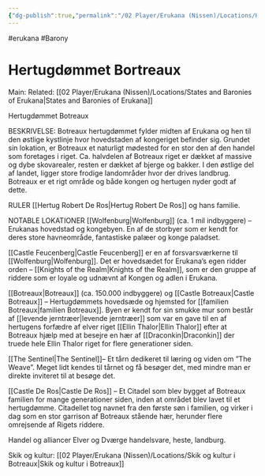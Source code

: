 ```yaml
---
{"dg-publish":true,"permalink":"/02 Player/Erukana (Nissen)/Locations/Hertugdømmet Bortreau/"}
---
```


#erukana #Barony 

# Hertugdømmet Bortreaux
Main:
Related: [[02 Player/Erukana (Nissen)/Locations/States and Baronies of Erukana\|States and Baronies of Erukana]]

Hertugdømmet Botreaux

BESKRIVELSE:
Botreaux hertugdømmet fylder midten af Erukana og hen til den østlige kystlinje hvor hovedstaden af kongeriget befinder sig. Grundet sin lokation, er Botreaux et naturligt mødested for en stor den af den handel som foretages i riget. Ca. halvdelen af Botreaux riget er dækket af massive og dybe skovarealer, resten er dækket af bjerge og bakker. I den østlige del af landet, ligger store frodige landområder hvor der drives landbrug. Botreaux er et rigt område og både kongen og hertugen nyder godt af dette. 

RULER
[[Hertug Robert De Ros\|Hertug Robert De Ros]] og hans familie.

NOTABLE LOKATIONER
[[Wolfenburg\|Wolfenburg]] (ca. 1 mil indbyggere) – Erukanas hovedstad og kongebyen. En af de storbyer som er kendt for deres store havneområde, fantastiske palæer og konge paladset. 

[[Castle Feucenberg\|Castle Feucenberg]] er en af forsvarsværkerne til [[Wolfenburg\|Wolfenburg]]. Det er hovedsædet for Erukana’s egen ridder orden – [[Knights of the Realm\|Knights of the Realm]], som er den gruppe af riddere som er loyale og udnævnt af Kongen og adlen i Erukana.

[[Botreaux\|Botreaux]] (ca. 150.000 indbyggere) og [[Castle Botreaux\|Castle Botreaux]] – Hertugdømmets hovedsæde og hjemsted for [[familien Botreaux\|familien Botreaux]]. Byen er kendt for sin smukke mur som består af [[levende jerntræer\|levende jerntræer]] som var en gave til en af hertugens forfædre af elver riget [[Ellin Thalor\|Ellin Thalor]] efter at Botreaux hjælp med at besejre en hær af [[Draconkin\|Draconkin]] der truede hele Ellin Thalor riget for flere generationer siden. 

[[The Sentinel\|The Sentinel]]– Et tårn dedikeret til læring og viden om ”The Weave”. Meget lidt kendes til tårnet og få besøger det, med mindre man er direkte inviteret til at besøge det.

[[Castle De Ros\|Castle De Ros]] – Et Citadel som blev bygget af Botreaux familien for mange generationer siden, inden at området blev lavet til et hertugdømme. Citadellet tog navnet fra den første søn i familien, og virker i dag som en stor garrison af Botreaux stående hær, herunder flere omrejsende af Rigets riddere. 

Handel og alliancer
Elver og Dværge handelsvare, heste, landburg. 

Skik og kultur: [[02 Player/Erukana (Nissen)/Locations/Skik og kultur i Botreaux\|Skik og kultur i Botreaux]]